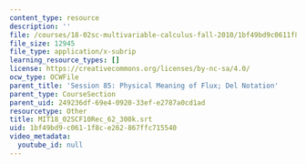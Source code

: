 ```yaml
---
content_type: resource
description: ''
file: /courses/18-02sc-multivariable-calculus-fall-2010/1bf49bd9c0611f8ce262867ffc715540_MIT18_02SCF10Rec_62_300k.srt
file_size: 12945
file_type: application/x-subrip
learning_resource_types: []
license: https://creativecommons.org/licenses/by-nc-sa/4.0/
ocw_type: OCWFile
parent_title: 'Session 85: Physical Meaning of Flux; Del Notation'
parent_type: CourseSection
parent_uid: 249236df-69e4-0920-33ef-e2787a0cd1ad
resourcetype: Other
title: MIT18_02SCF10Rec_62_300k.srt
uid: 1bf49bd9-c061-1f8c-e262-867ffc715540
video_metadata:
  youtube_id: null
---
```

